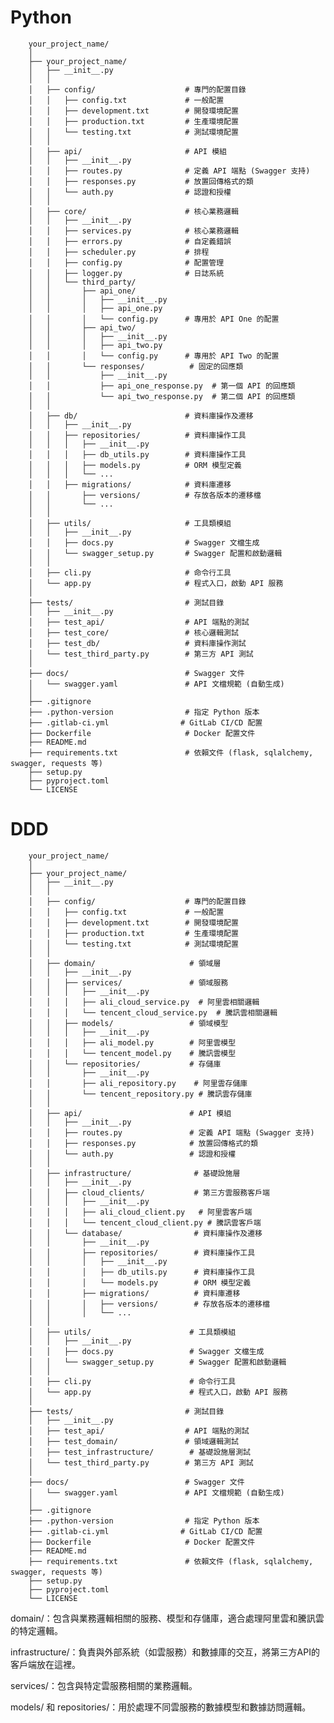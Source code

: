 # Python

        your_project_name/
        │
        ├── your_project_name/
        │   ├── __init__.py             
        │   │
        │   ├── config/                    # 專門的配置目錄
        │   │   ├── config.txt             # 一般配置
        │   │   ├── development.txt        # 開發環境配置
        │   │   ├── production.txt         # 生產環境配置
        │   │   └── testing.txt            # 測試環境配置
        │   │
        │   ├── api/                       # API 模組
        │   │   ├── __init__.py
        │   │   ├── routes.py              # 定義 API 端點 (Swagger 支持)
        │   │   ├── responses.py           # 放置回傳格式的類
        │   │   └── auth.py                # 認證和授權
        │   │
        │   ├── core/                      # 核心業務邏輯
        │   │   ├── __init__.py
        │   │   ├── services.py            # 核心業務邏輯
        │   │   ├── errors.py              # 自定義錯誤
        │   │   ├── scheduler.py           # 排程
        │   │   ├── config.py              # 配置管理
        │   │   ├── logger.py              # 日誌系統
        │   │   └── third_party/
        │   │       ├── api_one/
        │   │       │   ├── __init__.py
        │   │       │   ├── api_one.py
        │   │       │   └── config.py      # 專用於 API One 的配置
        │   │       ├── api_two/
        │   │       │   ├── __init__.py
        │   │       │   ├── api_two.py
        │   │       │   └── config.py      # 專用於 API Two 的配置
        │   │       └── responses/          # 固定的回應類
        │   │           ├── __init__.py
        │   │           ├── api_one_response.py  # 第一個 API 的回應類
        │   │           └── api_two_response.py  # 第二個 API 的回應類
        │   │
        │   ├── db/                        # 資料庫操作及遷移
        │   │   ├── __init__.py
        │   │   ├── repositories/          # 資料庫操作工具
        │   │   │   ├── __init__.py
        │   │   │   ├── db_utils.py        # 資料庫操作工具
        │   │   │   ├── models.py          # ORM 模型定義
        │   │   │   └── ...
        │   │   ├── migrations/            # 資料庫遷移
        │   │       ├── versions/          # 存放各版本的遷移檔
        │   │       └── ...
        │   │
        │   ├── utils/                     # 工具類模組
        │   │   ├── __init__.py
        │   │   ├── docs.py                # Swagger 文檔生成
        │   │   └── swagger_setup.py       # Swagger 配置和啟動邏輯
        │   │
        │   ├── cli.py                     # 命令行工具
        │   └── app.py                     # 程式入口，啟動 API 服務
        │
        ├── tests/                         # 測試目錄
        │   ├── __init__.py
        │   ├── test_api/                  # API 端點的測試
        │   ├── test_core/                 # 核心邏輯測試
        │   ├── test_db/                   # 資料庫操作測試
        │   └── test_third_party.py        # 第三方 API 測試
        │
        ├── docs/                          # Swagger 文件
        │   └── swagger.yaml               # API 文檔規範 (自動生成)
        │
        ├── .gitignore    
        ├── .python-version                # 指定 Python 版本
        ├── .gitlab-ci.yml                # GitLab CI/CD 配置
        ├── Dockerfile                     # Docker 配置文件
        ├── README.md                     
        ├── requirements.txt               # 依賴文件 (flask, sqlalchemy, swagger, requests 等)
        ├── setup.py                      
        ├── pyproject.toml                
        └── LICENSE    




# DDD

        your_project_name/
        │
        ├── your_project_name/
        │   ├── __init__.py             
        │   │
        │   ├── config/                    # 專門的配置目錄
        │   │   ├── config.txt             # 一般配置
        │   │   ├── development.txt        # 開發環境配置
        │   │   ├── production.txt         # 生產環境配置
        │   │   └── testing.txt            # 測試環境配置
        │   │
        │   ├── domain/                     # 領域層
        │   │   ├── __init__.py
        │   │   ├── services/               # 領域服務
        │   │   │   ├── __init__.py
        │   │   │   ├── ali_cloud_service.py  # 阿里雲相關邏輯
        │   │   │   └── tencent_cloud_service.py  # 騰訊雲相關邏輯
        │   │   ├── models/                 # 領域模型
        │   │   │   ├── __init__.py
        │   │   │   ├── ali_model.py        # 阿里雲模型
        │   │   │   └── tencent_model.py    # 騰訊雲模型
        │   │   └── repositories/           # 存儲庫
        │   │       ├── __init__.py
        │   │       ├── ali_repository.py    # 阿里雲存儲庫
        │   │       └── tencent_repository.py # 騰訊雲存儲庫
        │   │
        │   ├── api/                        # API 模組
        │   │   ├── __init__.py
        │   │   ├── routes.py               # 定義 API 端點 (Swagger 支持)
        │   │   ├── responses.py            # 放置回傳格式的類
        │   │   └── auth.py                 # 認證和授權
        │   │
        │   ├── infrastructure/              # 基礎設施層
        │   │   ├── __init__.py
        │   │   ├── cloud_clients/           # 第三方雲服務客戶端
        │   │   │   ├── __init__.py
        │   │   │   ├── ali_cloud_client.py   # 阿里雲客戶端
        │   │   │   └── tencent_cloud_client.py # 騰訊雲客戶端
        │   │   └── database/                # 資料庫操作及遷移
        │   │       ├── __init__.py
        │   │       ├── repositories/        # 資料庫操作工具
        │   │       │   ├── __init__.py
        │   │       │   ├── db_utils.py      # 資料庫操作工具
        │   │       │   └── models.py        # ORM 模型定義
        │   │       ├── migrations/          # 資料庫遷移
        │   │       │   ├── versions/        # 存放各版本的遷移檔
        │   │       │   └── ...
        │   │
        │   ├── utils/                      # 工具類模組
        │   │   ├── __init__.py
        │   │   ├── docs.py                 # Swagger 文檔生成
        │   │   └── swagger_setup.py        # Swagger 配置和啟動邏輯
        │   │
        │   ├── cli.py                      # 命令行工具
        │   └── app.py                      # 程式入口，啟動 API 服務
        │
        ├── tests/                         # 測試目錄
        │   ├── __init__.py
        │   ├── test_api/                  # API 端點的測試
        │   ├── test_domain/               # 領域邏輯測試
        │   ├── test_infrastructure/        # 基礎設施層測試
        │   └── test_third_party.py        # 第三方 API 測試
        │
        ├── docs/                          # Swagger 文件
        │   └── swagger.yaml               # API 文檔規範 (自動生成)
        │
        ├── .gitignore    
        ├── .python-version                # 指定 Python 版本
        ├── .gitlab-ci.yml                # GitLab CI/CD 配置
        ├── Dockerfile                     # Docker 配置文件                
        ├── README.md                     
        ├── requirements.txt               # 依賴文件 (flask, sqlalchemy, swagger, requests 等)
        ├── setup.py                      
        ├── pyproject.toml                
        └── LICENSE   

domain/：包含與業務邏輯相關的服務、模型和存儲庫，適合處理阿里雲和騰訊雲的特定邏輯。

infrastructure/：負責與外部系統（如雲服務）和數據庫的交互，將第三方API的客戶端放在這裡。

services/：包含與特定雲服務相關的業務邏輯。

models/ 和 repositories/：用於處理不同雲服務的數據模型和數據訪問邏輯。


